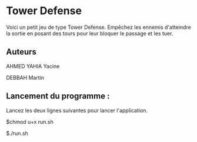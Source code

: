 # Tower Defense

Voici un petit jeu de type Tower Defense. Empêchez les ennemis d'atteindre la sortie en posant des tours
pour leur bloquer le passage et les tuer.

## Auteurs

AHMED YAHIA Yacine

DEBBAH Martin

## Lancement du programme :

Lancez les deux lignes suivantes pour lancer l'application.

$chmod u+x run.sh

$./run.sh

